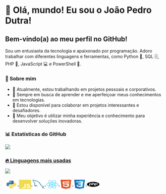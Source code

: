 # 👋 Olá, mundo! Eu sou o João Pedro Dutra!

## Bem-vindo(a) ao meu perfil no GitHub!
Sou um entusiasta da tecnologia e apaixonado por programação.
Adoro trabalhar com diferentes linguagens e ferramentas, como Python 🐍, SQL 🗄️, PHP 🐘, JavaScript 💻 e PowerShell 💪.

### 🎯 Sobre mim
- 🔭 Atualmente, estou trabalhando em projetos pessoais e corporativos.
- 🌱 Sempre em busca de aprender e me aperfeiçoar meus conhecimentos em tecnologias.
- 🤝 Estou disponível para colaborar em projetos interessantes e desafiadores.
- 🎯 Meu objetivo é utilizar minha experiência e conhecimento para desenvolver soluções inovadoras.

### 📊 Estatísticas do GitHub
 <div>
  <a href="https://github.com/jpdutraa">
  <img height="180em" src="https://github-readme-stats.vercel.app/api?username=jpdutraa&show_icons=true&theme=dracula&include_all_commits=true&count_private=true"/>
 </div>
 
### 🔥 Linguagens mais usadas
 
 <div>
  <img height="180em" src="https://github-readme-stats.vercel.app/api/top-langs/?username=jpdutraa&layout=compact&langs_count=16&theme=dracula"/>
</div>
<div style="display: inline_block"><br>
  <img align="center" alt="Python" height="30" width="40" src="https://raw.githubusercontent.com/devicons/devicon/master/icons/python/python-original.svg">
  <img align="center" alt="Js" height="30" width="40" src="https://raw.githubusercontent.com/devicons/devicon/master/icons/javascript/javascript-plain.svg">
  <img align="center" alt="SQL" height="30" width="40" src="https://raw.githubusercontent.com/devicons/devicon/1119b9f84c0290e0f0b38982099a2bd027a48bf1/icons/mysql/mysql-plain.svg">
  <img align="center" alt="React" height="30" width="40" src="https://raw.githubusercontent.com/devicons/devicon/master/icons/react/react-original.svg">
  <img align="center" alt="HTML" height="30" width="40" src="https://raw.githubusercontent.com/devicons/devicon/master/icons/html5/html5-original.svg">
  <img align="center" alt="CSS" height="30" width="40" src="https://raw.githubusercontent.com/devicons/devicon/master/icons/css3/css3-original.svg">
  <img align="center" alt="PHP" height="30" width="40" src="https://raw.githubusercontent.com/devicons/devicon/1119b9f84c0290e0f0b38982099a2bd027a48bf1/icons/php/php-plain.svg">
</div>
